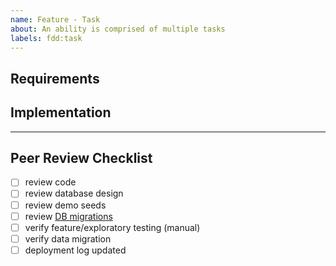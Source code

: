 ```yaml
---
name: Feature - Task
about: An ability is comprised of multiple tasks
labels: fdd:task
---
```


## Requirements

<!--- User requirements. --->


## Implementation

<!--- The steps to complete the task. --->

---

## Peer Review Checklist

- [ ] review code
- [ ] review database design
- [ ] review demo seeds
- [ ] review [DB migrations](https://github.com/civilcode/acme-platform/blob/master/guides/ecto/migrations.md)
- [ ] verify feature/exploratory testing (manual)
- [ ] verify data migration
- [ ] deployment log updated
